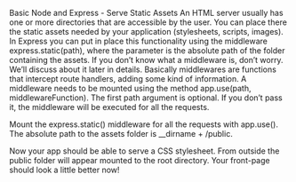 Basic Node and Express - Serve Static Assets
An HTML server usually has one or more directories that are accessible by the user. You can place there the static assets needed by your application (stylesheets, scripts, images). In Express you can put in place this functionality using the middleware express.static(path), where the parameter is the absolute path of the folder containing the assets. If you don’t know what a middleware is, don’t worry. We’ll discuss about it later in details. Basically middlewares are functions that intercept route handlers, adding some kind of information. A middleware needs to be mounted using the method app.use(path, middlewareFunction). The first path argument is optional. If you don’t pass it, the middleware will be executed for all the requests.

Mount the express.static() middleware for all the requests with app.use(). The absolute path to the assets folder is __dirname + /public.

Now your app should be able to serve a CSS stylesheet. From outside the public folder will appear mounted to the root directory. Your front-page should look a little better now!